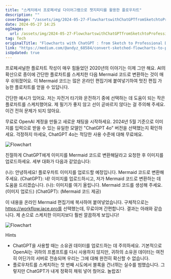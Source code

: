 ```yaml
---
title: "스케치에서 프로페셔널 다이어그램으로 챗지피티를 활용한 플로우차트"
description: ""
coverImage: "/assets/img/2024-05-27-FlowchartswithChatGPTfromSketchtoProfessionalDiagram_0.png"
date: 2024-05-27 14:25
ogImage:
  url: /assets/img/2024-05-27-FlowchartswithChatGPTfromSketchtoProfessionalDiagram_0.png
tag: Tech
originalTitle: "Flowcharts with ChatGPT : from Sketch to Professional Diagram"
link: "https://medium.com/@andyz_68584/convert-sketched-flowcharts-to-professional-diagrams-with-chatgpt-5a5ccac881c4"
isUpdated: true
---
```


프로페셔널한 플로차트 작성이 매우 힘들었던 2020년의 이야기는 이제 그만 해요. AI의 확산으로 종이에 간단한 플로차트를 스케치한 다음 Mermaid 코드로 변환하는 것이 매우 쉬워졌어요. 이 Mermaid 코드는 많은 온라인 편집기에 붙여넣기하여 멋진 편집 가능한 플로차트를 얻을 수 있답니다.

간단한 예시가 있어요. 저는 자전거 타기와 운전하기 중에 선택하는 데 도움이 되는 작은 플로차트를 스케치했어요. 제 필기가 좋지 않고 선이 곧바르지 않다는 걸 주의해 주세요. 이건 전혀 문제가 되지 않아요.

무료로 OpenAI 계정을 만들고 새로운 채팅을 시작하세요. 2024년 5월 기준으로 이미지를 입력으로 받을 수 있는 유일한 모델인 "ChatGPT 4o" 버전을 선택했는지 확인하세요. 걱정하지 마세요, ChatGPT 4o는 적당한 사용 수준에 대해 무료에요.

<!-- cozy-coder - 수평 -->

<ins class="adsbygoogle"
     style="display:block"
     data-ad-client="ca-pub-4877378276818686"
     data-ad-slot="1107185301"
     data-ad-format="auto"
     data-full-width-responsive="true"></ins>

<script>
     (adsbygoogle = window.adsbygoogle || []).push({});
</script>

![Flowchart](/assets/img/2024-05-27-FlowchartswithChatGPTfromSketchtoProfessionalDiagram_1.png)

친절하게 ChatGPT에게 이미지를 Mermaid 코드로 변환해달라고 요청한 후 이미지를 업로드하세요. 세부 대화가 다음과 같았습니다:

(나): 안녕하세요! 플로우차트 이미지를 업로드할 예정입니다. Mermaid 코드로 변환해 주세요.
(ChatGPT): 네! 이미지를 업로드하시고, 저가 Mermaid 코드로 변환하는 데 도움을 드리겠습니다.
(나): 이미지를 여기 올립니다. Mermaid 코드를 생성해 주세요. (이미지 업로드)
(ChatGPT): (Mermaid 코드 제공)

이 내용을 온라인 Mermaid 편집기에 복사하여 붙여넣었습니다. 구체적으로는 https://workflow.jace.pro를 선택했는데, 무료이며 간편합니다. 결과는 아래와 같습니다. 제 손으로 스케치한 이미지보다 훨씬 깔끔하게 보입니다!

<!-- cozy-coder - 수평 -->

<ins class="adsbygoogle"
     style="display:block"
     data-ad-client="ca-pub-4877378276818686"
     data-ad-slot="1107185301"
     data-ad-format="auto"
     data-full-width-responsive="true"></ins>

<script>
     (adsbygoogle = window.adsbygoogle || []).push({});
</script>

![Flowchart](/assets/img/2024-05-27-FlowchartswithChatGPTfromSketchtoProfessionalDiagram_2.png)

Hints

- ChatGPT을 사용할 때는 소유권 데이터를 업로드하는 데 주의하세요. 기본적으로 OpenAI는 귀하의 프롬프트를 다시 사용하지 않지만, 귀하의 소유권 데이터는 여전히 어딘가의 서버로 전송되며 우리는 그에 대해 완전히 확신할 수 없습니다.
- 플로우차트를 스케치하는 첫 번째 시도에서 블록을 건너뛰는 실수를 범했습니다. 그렇지만 ChatGPT가 내게 정확히 채워 넣어 줬어요. 놀랍죠!
